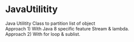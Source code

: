 # JavaUtilitity
Java Utilitity Class to partition list of object<br>
Approach 1) With Java 8 specific feature Stream & lambda. <br>
Approach 2) With for loop & sublist.
